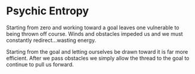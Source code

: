 # Psychic Entropy

Starting from zero and working toward a goal leaves one vulnerable to being thrown off course.
Winds and obstacles impeded us and we must constantly redirect...wasting energy.

Starting from the goal and letting ourselves be drawn toward it is far more efficient.
After we pass obstacles we simply allow the thread to the goal to continue to pull us forward.
